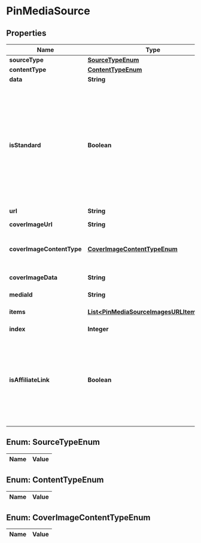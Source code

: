 

# PinMediaSource

## Properties

Name | Type | Description | Notes
------------ | ------------- | ------------- | -------------
**sourceType** | [**SourceTypeEnum**](#SourceTypeEnum) |  | 
**contentType** | [**ContentTypeEnum**](#ContentTypeEnum) |  | 
**data** | **String** |  | 
**isStandard** | **Boolean** | Set the parameter to false to create the new simplified Pin instead of the standard pin. Currently the field is only available to a list of beta users. |  [optional]
**url** | **String** |  | 
**coverImageUrl** | **String** | Cover image url. |  [optional]
**coverImageContentType** | [**CoverImageContentTypeEnum**](#CoverImageContentTypeEnum) | Content type for cover image Base64. |  [optional]
**coverImageData** | **String** | Cover image Base64. |  [optional]
**mediaId** | **String** |  | 
**items** | [**List&lt;PinMediaSourceImagesURLItemsInner&gt;**](PinMediaSourceImagesURLItemsInner.md) | Array with image objects. | 
**index** | **Integer** |  |  [optional]
**isAffiliateLink** | **Boolean** | This is an affiliate link or sponsored product. The FTC requires disclosure for paid partnerships and affiliate products. |  [optional]


## Enum: SourceTypeEnum

Name | Value
---- | -----


## Enum: ContentTypeEnum

Name | Value
---- | -----


## Enum: CoverImageContentTypeEnum

Name | Value
---- | -----





